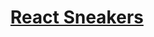 <h1 align="center"><a href="https://skytner.github.io/react-sneakers/" target="_blank">React Sneakers</a></h1>
